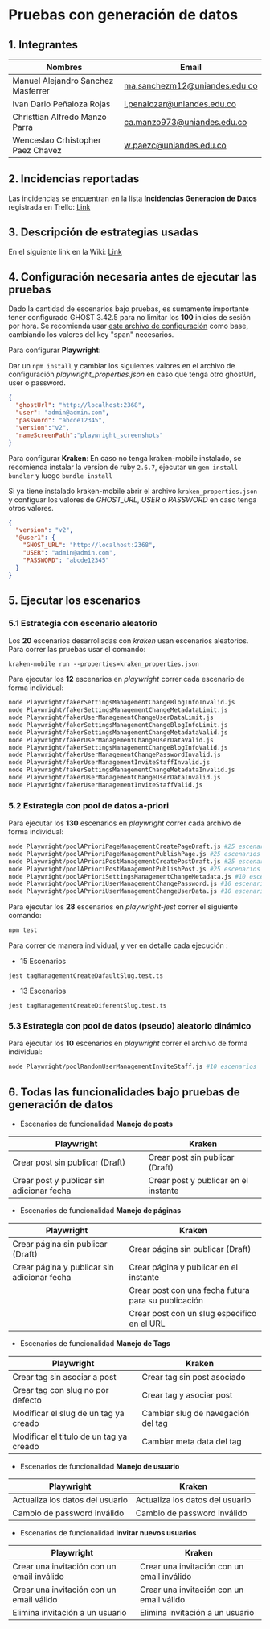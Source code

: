 # Pruebas con generación de datos
## 1. Integrantes
|Nombres|Email|
|-------|------|
|Manuel Alejandro Sanchez Masferrer|ma.sanchezm12@uniandes.edu.co|
|Ivan Dario Peñaloza Rojas|i.penalozar@uniandes.edu.co|
|Christtian Alfredo Manzo Parra|ca.manzo973@uniandes.edu.co|
|Wenceslao Crhistopher Paez Chavez|w.paezc@uniandes.edu.co|

## 2. Incidencias reportadas

Las incidencias se encuentran en la lista <strong>Incidencias Generacion de Datos </strong> registrada en Trello: [Link](https://trello.com/b/e5H7xPH5/incidencias-ghost-3425)

## 3. Descripción de estrategias usadas

En el siguiente link en la Wiki: [Link](https://github.com/wpaezc/ghost_regresion/wiki/Estrategias-usadas)

## 4. Configuración necesaria antes de ejecutar las pruebas
Dado la cantidad de escenarios bajo pruebas, es sumamente importante tener configurado GHOST 3.42.5 para no limitar los **100** inicios de sesión por hora. Se recomienda usar [este archivo de configuración](https://github.com/TryGhost/Ghost/blob/main/core/shared/config/defaults.json#L52) como base, cambiando los valores del key "span" necesarios. 

Para configurar **Playwright**:

Dar un ```npm install``` y cambiar los siguientes valores en el archivo de configuración _playwright_properties.json_ en caso que tenga otro ghostUrl, user o password.

```json
{
  "ghostUrl": "http://localhost:2368",
  "user": "admin@admin.com",
  "password": "abcde12345",
  "version":"v2",
  "nameScreenPath":"playwright_screenshots"
}
```

Para configurar **Kraken**:
En caso no tenga kraken-mobile instalado, se recomienda instalar la version de ruby ```2.6.7```, ejecutar un ```gem install bundler``` y luego ```bundle install```  

Si ya tiene instalado kraken-mobile abrir el archivo ```kraken_properties.json``` y configuar los valores de _GHOST_URL_, _USER_ o _PASSWORD_ en caso tenga otros valores.

```json
{
  "version": "v2",
  "@user1": {
    "GHOST_URL": "http://localhost:2368",
    "USER": "admin@admin.com",
    "PASSWORD": "abcde12345"
  }
}
```

## 5. Ejecutar los escenarios
### 5.1  Estrategia con **escenario aleatorio**
Los **20** escenarios desarrolladas con _kraken_ usan escenarios aleatorios. Para correr las pruebas usar el comando:

```kraken-mobile run --properties=kraken_properties.json```

Para ejecutar los **12** escenarios en _playwright_ correr cada escenario de forma individual:

```sh
node Playwright/fakerSettingsManagementChangeBlogInfoInvalid.js 
node Playwright/fakerSettingsManagementChangeMetadataLimit.js
node Playwright/fakerUserManagementChangeUserDataLimit.js
node Playwright/fakerSettingsManagementChangeBlogInfoLimit.js
node Playwright/fakerSettingsManagementChangeMetadataValid.js
node Playwright/fakerUserManagementChangeUserDataValid.js
node Playwright/fakerSettingsManagementChangeBlogInfoValid.js
node Playwright/fakerUserManagementChangePasswordInvalid.js
node Playwright/fakerUserManagementInviteStaffInvalid.js
node Playwright/fakerSettingsManagementChangeMetadataInvalid.js
node Playwright/fakerUserManagementChangeUserDataInvalid.js
node Playwright/fakerUserManagementInviteStaffValid.js
```
### 5.2  Estrategia con **pool de datos a-priori**

Para ejecutar los **130** escenarios en _playwright_ correr cada archivo de forma individual:

```sh
node Playwright/poolAPrioriPageManagementCreatePageDraft.js #25 escenarios
node Playwright/poolAPrioriPageManagementPublishPage.js #25 escenarios
node Playwright/poolAPrioriPostManagementCreatePostDraft.js #25 escenarios
node Playwright/poolAPrioriPostManagementPublishPost.js #25 escenarios
node Playwright/poolAPrioriSettingsManagementChangeMetadata.js #10 escenarios
node Playwright/poolAPrioriUserManagementChangePassword.js #10 escenarios
node Playwright/poolAPrioriUserManagementChangeUserData.js #10 escenarios
```

Para ejecutar los **28** escenarios en _playwright-jest_ correr el siguiente comando:

```sh
npm test
```
Para correr de manera individual, y ver en detalle cada ejecución :
- 15 Escenarios
```
jest tagManagementCreateDafaultSlug.test.ts
```
- 13 Escenarios
```
jest tagManagementCreateDiferentSlug.test.ts
``` 

### 5.3  Estrategia con **pool de datos (pseudo) aleatorio dinámico**

Para ejecutar los **10** escenarios en _playwright_ correr el archivo de forma individual:

```sh
node Playwright/poolRandomUserManagementInviteStaff.js #10 escenarios
```

## 6. Todas las funcionalidades bajo pruebas de generación de datos

- Escenarios de funcionalidad **Manejo de posts**

|Playwright|Kraken|
|-|-|
|Crear post sin publicar (Draft)|Crear post sin publicar (Draft)|
|Crear post y publicar sin adicionar fecha|Crear post y publicar en el instante|


- Escenarios de funcionalidad **Manejo de páginas**

|Playwright|Kraken|
|-|-|
|Crear página sin publicar (Draft)|Crear página sin publicar (Draft)|
|Crear página y publicar sin adicionar fecha|Crear página y publicar en el instante|
||Crear post con una fecha futura para su publicación|
||Crear post con un slug especifico en el URL| 

- Escenarios de funcionalidad **Manejo de Tags**

|Playwright|Kraken|
|-|-|
|Crear tag sin asociar a post|Crear tag sin post asociado|
|Crear tag con slug no por defecto |Crear tag y asociar post|
|Modificar el slug de un tag ya creado|Cambiar slug de navegación del tag|
|Modificar el titulo de un tag ya creado|Cambiar meta data del tag|

- Escenarios de funcionalidad **Manejo de usuario**

|Playwright|Kraken|
|-|-|
|Actualiza los datos del usuario|Actualiza los datos del usuario|
|Cambio de password inválido|Cambio de password inválido|

- Escenarios de funcionalidad **Invitar nuevos usuarios**

|Playwright|Kraken|
|-|-|
|Crear una invitación con un email inválido|Crear una invitación con un email inválido|
|Crear una invitación con un email válido|Crear una invitación con un email válido|
|Elimina invitación a un usuario |Elimina invitación a un usuario|


